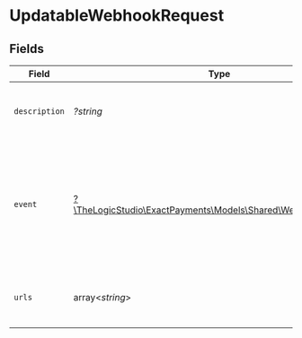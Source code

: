 # UpdatableWebhookRequest


## Fields

| Field                                                                                                                                                                                                          | Type                                                                                                                                                                                                           | Required                                                                                                                                                                                                       | Description                                                                                                                                                                                                    | Example                                                                                                                                                                                                        |
| -------------------------------------------------------------------------------------------------------------------------------------------------------------------------------------------------------------- | -------------------------------------------------------------------------------------------------------------------------------------------------------------------------------------------------------------- | -------------------------------------------------------------------------------------------------------------------------------------------------------------------------------------------------------------- | -------------------------------------------------------------------------------------------------------------------------------------------------------------------------------------------------------------- | -------------------------------------------------------------------------------------------------------------------------------------------------------------------------------------------------------------- |
| `description`                                                                                                                                                                                                  | *?string*                                                                                                                                                                                                      | :heavy_minus_sign:                                                                                                                                                                                             | Is a description of the purpose of this webhook definition, what the customer will use it for.                                                                                                                 | Completed reports for this account.                                                                                                                                                                            |
| `event`                                                                                                                                                                                                        | [?\TheLogicStudio\ExactPayments\Models\Shared\WebhookEventField](../../Models/Shared/WebhookEventField.md)                                                                                                     | :heavy_minus_sign:                                                                                                                                                                                             | An event that the customer can subscribe to get notifications when it is generated in the system. The format of the event is resource.action:status, if no status is provided it will take finish as default.<br/> | report.run                                                                                                                                                                                                     |
| `urls`                                                                                                                                                                                                         | array<*string*>                                                                                                                                                                                                | :heavy_minus_sign:                                                                                                                                                                                             | Is a list of urls in the customer side that will be invoked and notified once an event is triggered.                                                                                                           |                                                                                                                                                                                                                |